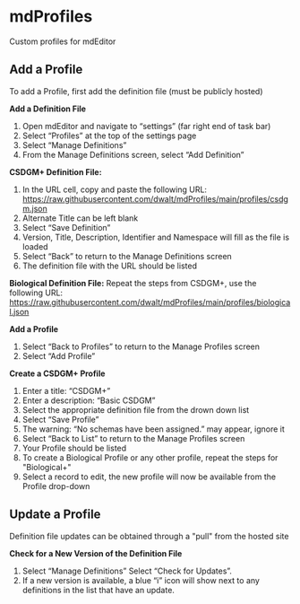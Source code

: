 # mdProfiles
Custom profiles for mdEditor

## Add a Profile

To add a Profile, first add the definition file (must be publicly hosted)

**Add a Definition File**
1.  Open mdEditor and navigate to “settings” (far right end of task bar)
2.	Select “Profiles” at the top of the settings page 
3.	Select “Manage Definitions” 
4.	From the Manage Definitions screen, select “Add Definition”

**CSDGM+ Definition File:**
1.  In the URL cell, copy and paste the following URL: https://raw.githubusercontent.com/dwalt/mdProfiles/main/profiles/csdgm.json
2.  Alternate Title can be left blank
3.  Select “Save Definition”
4.  Version, Title, Description, Identifier and Namespace will fill as the file is loaded
6.  Select “Back” to return to the Manage Definitions screen
7.  The definition file with the URL should be listed

**Biological Definition File:**
Repeat the steps from CSDGM+, use the following URL: https://raw.githubusercontent.com/dwalt/mdProfiles/main/profiles/biological.json

**Add a Profile**
1. Select “Back to Profiles” to return to the Manage Profiles screen
2. Select “Add Profile”

**Create a CSDGM+ Profile**
1. Enter a title: “CSDGM+”
2. Enter a description: “Basic CSDGM”
3. Select the appropriate definition file from the drown down list
4. Select “Save Profile”
5. The warning: “No schemas have been assigned.” may appear, ignore it
6. Select “Back to List” to return to the Manage Profiles screen
7.	Your Profile should be listed
8.	To create a Biological Profile or any other profile, repeat the steps for "Biological+"
9.	Select a record to edit, the new profile will now be available from the Profile drop-down

## Update a Profile

Definition file updates can be obtained through a "pull" from the hosted site

**Check for a New Version of the Definition File**
1. Select “Manage Definitions”
Select “Check for Updates”.
3.	If a new version is available, a blue “i” icon will show next to any definitions in the list that have an update.
